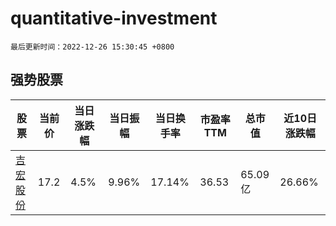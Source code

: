 # quantitative-investment

`最后更新时间：2022-12-26 15:30:45 +0800`

## 强势股票

|股票|当前价|当日涨跌幅|当日振幅|当日换手率|市盈率TTM|总市值|近10日涨跌幅|
|----|----|----|----|----|----|----|----|
|[吉宏股份](https://xueqiu.com/S/SZ002803)|17.2|4.5%|9.96%|17.14%|36.53|65.09亿|26.66%|
